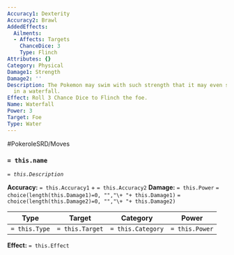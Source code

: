 ```yaml
---
Accuracy1: Dexterity
Accuracy2: Brawl
AddedEffects:
  Ailments:
  - Affects: Targets
    ChanceDice: 3
    Type: Flinch
Attributes: {}
Category: Physical
Damage1: Strength
Damage2: ''
Description: The Pokemon may swim with such strength that it may even swim upwards
  in a waterfall.
Effect: Roll 3 Chance Dice to Flinch the foe.
Name: Waterfall
Power: 3
Target: Foe
Type: Water
---
```


#PokeroleSRD/Moves

### `= this.name` 
*`= this.Description`*

**Accuracy:** `= this.Accuracy1` + `= this.Accuracy2`
**Damage:** `= this.Power` `= choice(length(this.Damage1)=0, "","\+ "+ this.Damage1)` `= choice(length(this.Damage2)=0, "","\+ "+ this.Damage2)`

| Type          | Target          | Category          | Power          |
| ------------- | --------------- | ----------------  | -------------- |
| `= this.Type` | `= this.Target` | `= this.Category` | `= this.Power` | 

**Effect:** `= this.Effect`